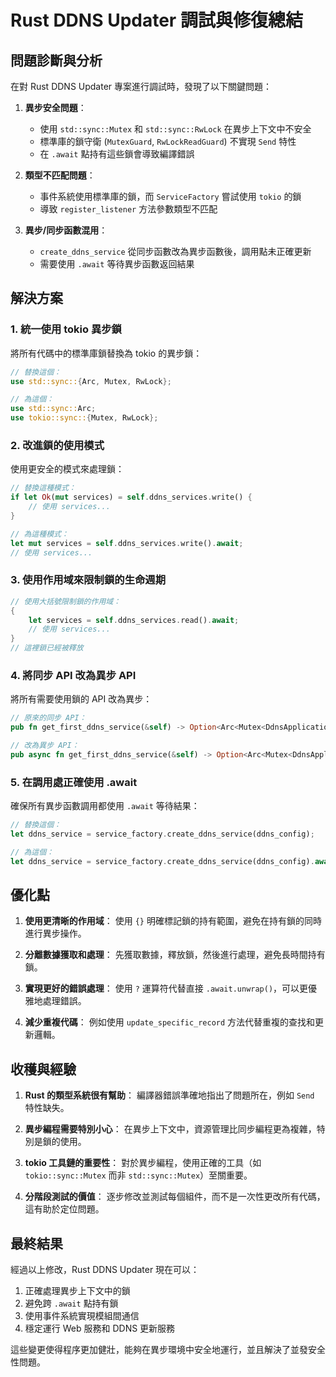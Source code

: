 # Rust DDNS Updater 調試與修復總結

## 問題診斷與分析

在對 Rust DDNS Updater 專案進行調試時，發現了以下關鍵問題：

1. **異步安全問題**：
   - 使用 `std::sync::Mutex` 和 `std::sync::RwLock` 在異步上下文中不安全
   - 標準庫的鎖守衛 (`MutexGuard`, `RwLockReadGuard`) 不實現 `Send` 特性
   - 在 `.await` 點持有這些鎖會導致編譯錯誤

2. **類型不匹配問題**：
   - 事件系統使用標準庫的鎖，而 `ServiceFactory` 嘗試使用 `tokio` 的鎖
   - 導致 `register_listener` 方法參數類型不匹配

3. **異步/同步函數混用**：
   - `create_ddns_service` 從同步函數改為異步函數後，調用點未正確更新
   - 需要使用 `.await` 等待異步函數返回結果

## 解決方案

### 1. 統一使用 tokio 異步鎖

將所有代碼中的標準庫鎖替換為 tokio 的異步鎖：

```rust
// 替換這個：
use std::sync::{Arc, Mutex, RwLock};

// 為這個：
use std::sync::Arc;
use tokio::sync::{Mutex, RwLock};
```

### 2. 改進鎖的使用模式

使用更安全的模式來處理鎖：

```rust
// 替換這種模式：
if let Ok(mut services) = self.ddns_services.write() {
    // 使用 services...
}

// 為這種模式：
let mut services = self.ddns_services.write().await;
// 使用 services...
```

### 3. 使用作用域來限制鎖的生命週期

```rust
// 使用大括號限制鎖的作用域：
{
    let services = self.ddns_services.read().await;
    // 使用 services...
}
// 這裡鎖已經被釋放
```

### 4. 將同步 API 改為異步 API

將所有需要使用鎖的 API 改為異步：

```rust
// 原來的同步 API：
pub fn get_first_ddns_service(&self) -> Option<Arc<Mutex<DdnsApplicationService>>>

// 改為異步 API：
pub async fn get_first_ddns_service(&self) -> Option<Arc<Mutex<DdnsApplicationService>>>
```

### 5. 在調用處正確使用 .await

確保所有異步函數調用都使用 `.await` 等待結果：

```rust
// 替換這個：
let ddns_service = service_factory.create_ddns_service(ddns_config);

// 為這個：
let ddns_service = service_factory.create_ddns_service(ddns_config).await;
```

## 優化點

1. **使用更清晰的作用域**：
   使用 `{}` 明確標記鎖的持有範圍，避免在持有鎖的同時進行異步操作。

2. **分離數據獲取和處理**：
   先獲取數據，釋放鎖，然後進行處理，避免長時間持有鎖。

3. **實現更好的錯誤處理**：
   使用 `?` 運算符代替直接 `.await.unwrap()`，可以更優雅地處理錯誤。

4. **減少重複代碼**：
   例如使用 `update_specific_record` 方法代替重複的查找和更新邏輯。

## 收穫與經驗

1. **Rust 的類型系統很有幫助**：
   編譯器錯誤準確地指出了問題所在，例如 `Send` 特性缺失。

2. **異步編程需要特別小心**：
   在異步上下文中，資源管理比同步編程更為複雜，特別是鎖的使用。

3. **tokio 工具鏈的重要性**：
   對於異步編程，使用正確的工具（如 `tokio::sync::Mutex` 而非 `std::sync::Mutex`）至關重要。

4. **分階段測試的價值**：
   逐步修改並測試每個組件，而不是一次性更改所有代碼，這有助於定位問題。

## 最終結果

經過以上修改，Rust DDNS Updater 現在可以：

1. 正確處理異步上下文中的鎖
2. 避免跨 `.await` 點持有鎖
3. 使用事件系統實現模組間通信
4. 穩定運行 Web 服務和 DDNS 更新服務

這些變更使得程序更加健壯，能夠在異步環境中安全地運行，並且解決了並發安全性問題。 